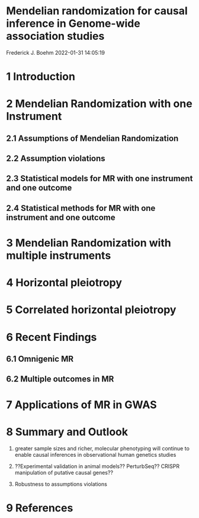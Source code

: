 Mendelian randomization for causal inference in Genome-wide association
studies
================
Frederick J. Boehm
2022-01-31 14:05:19

# 1 Introduction

# 2 Mendelian Randomization with one Instrument

## 2.1 Assumptions of Mendelian Randomization

## 2.2 Assumption violations

## 2.3 Statistical models for MR with one instrument and one outcome

## 2.4 Statistical methods for MR with one instrument and one outcome

# 3 Mendelian Randomization with multiple instruments

# 4 Horizontal pleiotropy

# 5 Correlated horizontal pleiotropy

# 6 Recent Findings

## 6.1 Omnigenic MR

## 6.2 Multiple outcomes in MR

# 7 Applications of MR in GWAS

# 8 Summary and Outlook

1.  greater sample sizes and richer, molecular phenotyping will continue
    to enable causal inferences in observational human genetics studies

2.  ??Experimental validation in animal models?? PerturbSeq?? CRISPR
    manipulation of putative causal genes??

3.  Robustness to assumptions violations

# 9 References
